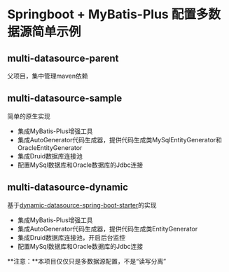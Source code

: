 # Springboot + MyBatis-Plus 配置多数据源简单示例

## multi-datasource-parent
父项目，集中管理maven依赖

## multi-datasource-sample
简单的原生实现
* 集成MyBatis-Plus增强工具
* 集成AutoGenerator代码生成器，提供代码生成类MySqlEntityGenerator和OracleEntityGenerator
* 集成Druid数据库连接池
* 配置MySql数据库和Oracle数据库的Jdbc连接

## multi-datasource-dynamic
基于[dynamic-datasource-spring-boot-starter](https://github.com/baomidou/dynamic-datasource-spring-boot-starter)的实现
* 集成MyBatis-Plus增强工具
* 集成AutoGenerator代码生成器，提供代码生成类EntityGenerator
* 集成Druid数据库连接池，开启后台监控
* 配置MySql数据库和Oracle数据库的Jdbc连接

**注意：**本项目仅仅只是多数据源配置，不是“读写分离”
